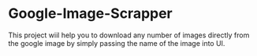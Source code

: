 # Google-Image-Scrapper 
This project wiil help you to download any number of images directly from the google image by simply passing the name of the image into UI.

